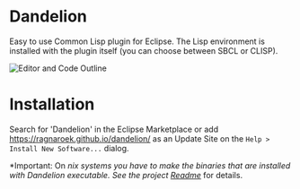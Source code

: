 # Dandelion
Easy to use Common Lisp plugin for Eclipse.
The Lisp environment is installed with the plugin itself (you can choose between SBCL or CLISP).

![Editor and Code Outline](https://ragnaroek.github.io/dandelion/img/outline.png)

# Installation
Search for 'Dandelion' in the Eclipse Marketplace or
add <https://ragnaroek.github.io/dandelion/> as an Update Site on the `Help > Install New Software...` dialog.

*Important: On *nix systems you have to make the binaries that are installed with Dandelion executable. See the project [Readme](https://github.com/Ragnaroek/dandelion#setting-the-executable-permissions-on-nix-systems)* for details.
